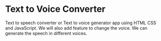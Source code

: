 # Text to Voice Converter 
Text to speech converter or Text to voice generator app using HTML CSS and JavaScript. We will also add feature to change the voice. We can generate the speech in different voices.